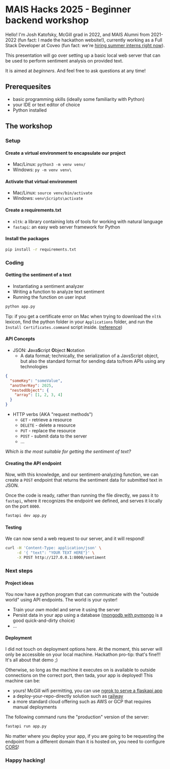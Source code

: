 # MAIS Hacks 2025 - Beginner backend workshop

Hello! I'm Josh Katofsky, McGill grad in 2022, and MAIS Alumni from 2021-2022 (fun fact: I made the hackathon website!), currently working as a Full Stack Developer at Coveo (fun fact: we're [hiring summer interns right now](https://www.coveo.com/en/company/careers/open-positions#t=career-search&numberOfResults=9&f:employmenttype=[Intern])).

This presentation will go over setting up a basic local web server that can be used to perform sentiment analysis on provided text.

It is aimed at *beginners*. And feel free to ask questions at any time!

## Prerequesites

- basic programming skills (ideally some familiarity with Python)
- your IDE or text editor of choice
- Python installed

## The workshop

### Setup

#### Create a virtual environment to encapsulate our project
  - Mac/Linux: `python3 -m venv venv/`
  - Windows: `py -m venv venv\`

#### Activate that virtual environment
  - Mac/Linux: `source venv/bin/activate`
  - Windows: `venv\Scripts\activate`

#### Create a requirements.txt
  - `nltk`: a library containing lots of tools for working with natural language
  - `fastapi`: an easy web server framework for Python

#### Install the packages
```bash
pip install -r requirements.txt
```

### Coding

#### Getting the sentiment of a text

- Instantiating a sentiment analyzer
- Writing a function to analyze text sentiment
- Running the function on user input

```bash
python app.py
```

Tip: if you get a certificate error on Mac when trying to download the `nltk` lexicon, find the python folder in your `Applications` folder, and run the `Install Certificates.command` script inside. ([reference](https://stackoverflow.com/a/42890688/6867216))

#### API Concepts

- JSON: **J**ava**S**cript **O**bject **N**otation
  - A data format; technically, the serialization of a JavsScript object, but also the standard format for sending data to/from APIs using any technologies

```json
{
  "someKey": "someValue",
  "anotherKey": 2025,
  "nestedObject": {
    "array": [1, 2, 3, 4]
  }
}
```

- HTTP verbs (AKA "request methods")
  - `GET` - retrieve a resource
  - `DELETE` - delete a resource
  - `PUT` - replace the resource
  - `POST` - submit data to the server
  - ...

*Which is the most suitable for getting the sentiment of text?*

#### Creating the API endpoint

Now, with this knowledge, and our sentiment-analyzing function, we can create a `POST` endpoint that returns the sentiment data for submitted text in JSON.

Once the code is ready, rather than running the file directly, we pass it to `fastapi`, where it recognizes the endpoint we defined, and serves it locally on the port `8000`.

```bash
fastapi dev app.py
```

#### Testing

We can now send a web request to our server, and it will respond!

```bash
curl -H 'Content-Type: application/json' \
     -d '{ "text": "YOUR TEXT HERE"}' \
     -X POST http://127.0.0.1:8000/sentiment
```

### Next steps

#### Project ideas

You now have a python program that can communicate with the "outside world" using API endpoints. The world is your oyster!

- Train your *own* model and serve it using the server
- Persist data in your app using a database ([mongodb with pymongo](https://www.mongodb.com/docs/languages/python/pymongo-driver/current/) is a good quick-and-dirty choice)
- ...

#### Deployment

I did not touch on deployment options here. At the moment, this server will only be accessible on your local machine. Hackathon pro-tip: that's fine!!! It's all about that demo ;)

Otherwise, so long as the machine it executes on is available to outside connections on the correct port, then tada, your app is deployed! This machine can be:

- yours! McGill wifi permitting, you can use [ngrok to serve a flaskapi app](https://github.com/ngrok/ngrok-python)
- a deploy-your-repo-directly solution such as [railway](https://railway.com/new)
- a more standard cloud offering such as AWS or GCP that requires manual deployments

The following command runs the "production" version of the server:

```bash
fastapi run app.py
```

No matter where you deploy your app, if you are going to be requesting the endpoint from a different domain than it is hosted on, you need to configure [CORS](https://fastapi.tiangolo.com/tutorial/cors/?h=cors)!

### Happy hacking!